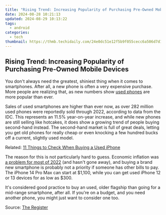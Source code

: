 ```yaml
---
title: "Rising Trend: Increasing Popularity of Purchasing Pre-Owned Mobile Devices"
date: 2024-08-28 10:21:13
updated: 2024-08-29 10:13:22
tags:
  - android
categories:
  - tech
thumbnail: https://thmb.techidaily.com/24e0dc51e12f5b9f055cecc6a506d7d138fabdda0ae093776ec83b207119870f.jpg
---
```


## Rising Trend: Increasing Popularity of Purchasing Pre-Owned Mobile Devices

You don't always need the greatest, shiniest thing when it comes to smartphones. After all, a new phone is often a very expensive purchase. More people are realizing that, as new numbers show [used phones](https://snapchat-videos.techidaily.com/updated-the-ultimate-guide-to-sending-animated-gifs-on-snapchat-for-2024/) are more popular than ever.

 Sales of used smartphones are higher than ever now, as over 282 million used phones were reportedly sold through 2022, according to data from the IDC. This represents an 11.5% year-on-year increase, and while new phones are still selling like hotcakes, it does show a growing trend of people buying second-hand instead. The second-hand market is full of great deals, letting you get old phones for really cheap or even knocking a few hundred bucks off a current, slightly used model.

Related: [11 Things to Check When Buying a Used iPhone](https://games-able.techidaily.com/8-crucial-tweaks-that-can-elevate-your-ps4s-capabilities/) 

 The reason for this is not particularly hard to guess. Economic inflation was [a problem for most of 2022](https://en.wikipedia.org/wiki/2021%E2%80%932023%5Finflation%5Fsurge) (and hasn't gone away), and buying a brand new smartphone is probably not a priority if someone has other bills to pay. The iPhone 14 Pro Max can start at $1,100, while you can get used iPhone 12 or 13 devices for as low as $300.

 It's considered good practice to buy an used, older flagship than going for a mid-range smartphone, after all. If you're on a budget, and you need another phone, you might just want to consider one too.

 Source: [The Register](https://www.theregister.com/2023/01/10/idc%5Fsecondhand%5Fphones%5Fsales%5Fbright%5Fspot%5Fin%5Fcrappy%5Fphone%5Fmarket/)

<ins class="adsbygoogle"
     style="display:block"
     data-ad-format="autorelaxed"
     data-ad-client="ca-pub-7571918770474297"
     data-ad-slot="1223367746"></ins>



<ins class="adsbygoogle"
     style="display:block"
     data-ad-client="ca-pub-7571918770474297"
     data-ad-slot="8358498916"
     data-ad-format="auto"
     data-full-width-responsive="true"></ins>
